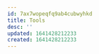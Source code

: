 ```yaml
---
id: 7ax7wopeqfq9ab4cubwyhkd
title: Tools
desc: ''
updated: 1641428212233
created: 1641428212233
---
```



